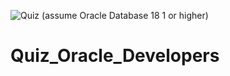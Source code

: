 ![Quiz (assume Oracle Database 18 1 or higher)](https://user-images.githubusercontent.com/69799720/129454945-99090297-8a6f-4103-98bd-1f23557a0096.png)
# Quiz_Oracle_Developers
